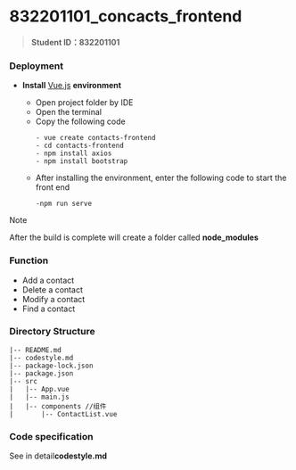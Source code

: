 # 832201101_concacts_frontend

> **Student ID：832201101**



###  Deployment

- **Install** [Vue.js](https://cn.vuejs.org/) **environment**

  - Open project folder by IDE
  - Open the terminal
  - Copy the following code
     ```
    - vue create contacts-frontend
    - cd contacts-frontend
    - npm install axios
    - npm install bootstrap
     ```
  - After installing the environment, enter the following code to start the front end
    ```
    -npm run serve
    ```
  
> [!NOTE]
>
> After the build is complete will create a folder called **node_modules**



### Function

-  Add a contact
-  Delete a contact
-  Modify a contact
-  Find a contact



###  Directory Structure

```
|-- README.md  
|-- codestyle.md 
|-- package-lock.json
|-- package.json
|-- src
|   |-- App.vue
|   |-- main.js 
|   |-- components //组件
|       |-- ContactList.vue 
```



###  Code specification

See in detail**codestyle.md**
